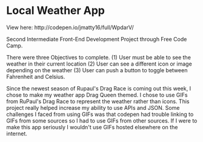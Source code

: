 <h1>Local Weather App</h1>
View here: http://codepen.io/jmatty16/full/WpdarV/

Second Intermediate Front-End Development Project through Free Code Camp. 

There were three Objectives to complete. (1) User must be able to see the weather in their current location (2) User can see a different icon or image depending on the weather (3) User can push a button to toggle between Fahrenheit and Celsius.

Since the newest season of Rupaul's Drag Race is coming out this week, I chose to make my weather app Drag Queen themed. I chose to use GIFs from RuPaul's Drag Race to represent the weather rather than icons. This project really helped increase my ability to use APIs and JSON. Some challenges I faced from using GIFs was that codepen had trouble linking to GIFs from some sources so I had to use GIFs from other sources. If I were to make this app seriously I wouldn't use GIFs hosted elsewhere on the internet. 
